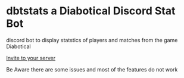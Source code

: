 # dbtstats a Diabotical Discord Stat Bot
discord bot to display statstics of players and matches from the game Diabotical

[Invite to your server](https://discordapp.com/api/oauth2/authorize?client_id=789376925063315456&scope=bot&permissions=10240)

Be Aware there are some issues and most of the features do not work

